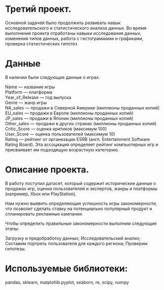 # Третий проект. 

Основной задачей было продолжить развивать навык исследовательского и статистического анализа данных.
Во время выполнения проекта отработаны навыки исследования данных, изменения типов данных, работа с гистограммами и графиками, проверка статистических гипотез

# Данные
В наличии были следующие данные о играх.

Name — название игры  
Platform — платформа  
Year_of_Release — год выпуска    
Genre — жанр игры  
NA_sales — продажи в Северной Америке (миллионы проданных копий)  
EU_sales — продажи в Европе (миллионы проданных копий)  
JP_sales — продажи в Японии (миллионы проданных копий)  
Other_sales — продажи в других странах (миллионы проданных копий)  
Critic_Score — оценка критиков (максимум 100)  
User_Score — оценка пользователей (максимум 10)  
Rating — рейтинг от организации ESRB (англ. Entertainment Software Rating Board). Эта ассоциация определяет рейтинг компьютерных игр и присваивает им подходящую возрастную категорию.  

# Описание проекта.
В работу поступил датасет, который содержит исторические данные о продажах игр, оценки пользователей и экспертов, жанры и платформы (например, Xbox или PlayStation).

Нам нужно выявить определяющие успешность игры закономерности, что позволит сделать ставку на потенциально популярный продукт и спланировать рекламные кампании.

Чтобы определить правильные закономерности выполним следующие этапы:

Загрузку и предобработку данных;
Исследовательский анализ;
Составим портреть пользователя для каждого региона;
Проверим гипотезы.


# Используемые библиотеки:
pandas, sklearn, matplotlib.pyplot, seaborn, re, scipy, numpy
